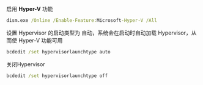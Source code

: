 启用 **Hyper-V** 功能

```cmd
dism.exe /Online /Enable-Feature:Microsoft-Hyper-V /All
```

设置 Hypervisor 的启动类型为 自动，系统会在启动时自动加载 Hypervisor，从而使 Hyper-V 功能可用

```cmd
bcdedit /set hypervisorlaunchtype auto
```

关闭Hypervisor

```cmd
bcdedit /set hypervisorlaunchtype off
```

